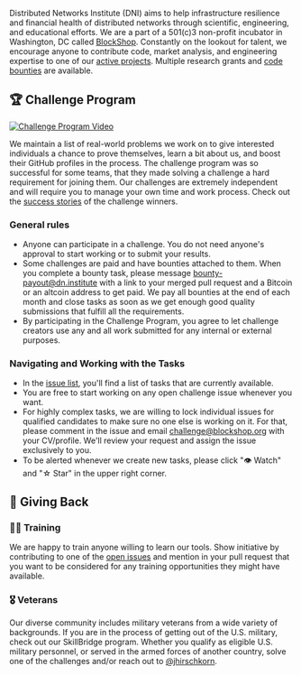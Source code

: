 Distributed Networks Institute (DNI) aims to help infrastructure resilience and financial health of distributed networks through scientific, engineering, and educational efforts. We are a part of a 501(c)3 non-profit incubator in Washington, DC called [BlockShop](https://blockshop.org/). Constantly on the lookout for talent, we encourage anyone to contribute code, market analysis, and engineering expertise to one of our [active projects](https://dn.institute/#projects). Multiple research grants and [code bounties](https://github.com/1712n/dn-institute/labels/%F0%9F%92%B0%20bounty) are available.

## 🏆 Challenge Program

[![Challenge Program Video](https://blockshopdc.com/static/assets/images/challenge.jpg)](https://link.hygge.work/MayaVick_Challenge)

We maintain a list of real-world problems we work on to give interested individuals a chance to prove themselves, learn a bit about us, and boost their GitHub profiles in the process. The challenge program was so successful for some teams, that they made solving a challenge a hard requirement for joining them. Our challenges are extremely independent and will require you to manage your own time and work process. Check out the [success stories](https://www.instagram.com/explore/tags/challenge_successstory/) of the challenge winners.

### General rules
* Anyone can participate in a challenge. You do not need anyone's approval to start working or to submit your results.
* Some challenges are paid and have bounties attached to them. When you complete a bounty task, please message bounty-payout@dn.institute with a link to your merged pull request and a Bitcoin or an altcoin address to get paid. We pay all bounties at the end of each month and close tasks as soon as we get enough good quality submissions that fulfill all the requirements.
* By participating in the Challenge Program, you agree to let challenge creators use any and all work submitted for any internal or external purposes.

### Navigating and Working with the Tasks

* In the [issue list](https://github.com/1712n/dn-institute/issues), you'll find a list of tasks that are currently available.
* You are free to start working on any open challenge issue whenever you want.
* For highly complex tasks, we are willing to lock individual issues for qualified candidates to make sure no one else is working on it. For that, please comment in the issue and email challenge@blockshop.org with your CV/profile. We'll review your request and assign the issue exclusively to you.
* To be alerted whenever we create new tasks, please click "👁 Watch" and "☆ Star" in the upper right corner.

## 🌱 Giving Back

### 🧑‍🎓 Training

We are happy to train anyone willing to learn our tools. Show initiative by contributing to one of the [open issues](https://github.com/1712n/dn-institute/issues) and mention in your pull request that you want to be considered for any training opportunities they might have available.

### 🎖️ Veterans

Our diverse community includes military veterans from a wide variety of backgrounds. If you are in the process of getting out of the U.S. military, check out our SkillBridge program. Whether you qualify as eligible U.S. military personnel, or served in the armed forces of another country, solve one of the challenges and/or reach out to [@jhirschkorn](https://github.com/jhirschkorn).
